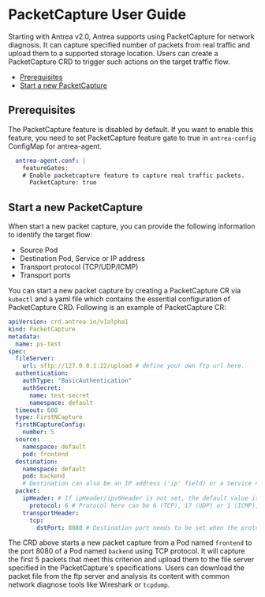 # PacketCapture User Guide

Starting with Antrea v2.0, Antrea supports using PacketCapture for network diagnosis.
It can capture specified number of packets from real traffic and upload them to a
supported storage location. Users can create a PacketCapture CRD to trigger
such actions on the target traffic flow.

<!-- toc -->
- [Prerequisites](#prerequisites)
- [Start a new PacketCapture](#start-a-new-packetcapture)
<!-- /toc -->

## Prerequisites

The PacketCapture feature is disabled by default. If you
want to enable this feature, you need to set PacketCapture feature gate to true in `antrea-config`
ConfigMap for antrea-agent.

```yaml
  antrea-agent.conf: |
    featureGates:
    # Enable packetcapture feature to capture real traffic packets.
      PacketCapture: true
```

## Start a new PacketCapture

When start a new packet capture, you can provide the following information to identify
the target flow:

* Source Pod
* Destination Pod, Service or IP address
* Transport protocol (TCP/UDP/ICMP)
* Transport ports

You can start a new packet capture by creating a PacketCapture CR via
`kubectl` and a yaml file which contains the essential configuration of
PacketCapture CRD. Following is an example of PacketCapture CR:

```yaml
apiVersion: crd.antrea.io/v1alpha1
kind: PacketCapture
metadata:
  name: ps-test
spec:
  fileServer:
    url: sftp://127.0.0.1:22/upload # define your own ftp url here.
  authentication:
    authType: "BasicAuthentication"
    authSecret:
      name: test-secret
      namespace: default
  timeout: 600
  type: FirstNCapture
  firstNCaptureConfig:
    number: 5
  source:
    namespace: default
    pod: frontend
  destination:
    namespace: default
    pod: backend
    # Destination can also be an IP address ('ip' field) or a Service name ('service' field); the 3 choices are mutually exclusive.
  packet:
    ipHeader: # If ipHeader/ipv6Header is not set, the default value is IPv4 + ICMP.
      protocol: 6 # Protocol here can be 6 (TCP), 17 (UDP) or 1 (ICMP), default value is 1 (ICMP)
    transportHeader:
      tcp:
        dstPort: 8080 # Destination port needs to be set when the protocol is TCP/UDP.
```

The CRD above starts a new packet capture from a Pod named `frontend`
to the port 8080 of a Pod named `backend` using TCP protocol. It will capture the first 5 packets
that meet this criterion and upload them to the file server specified in the PacketCapture's
specifications. Users can download the packet file from the ftp server and analysis its content
with common network diagnose tools like Wireshark or `tcpdump`.
